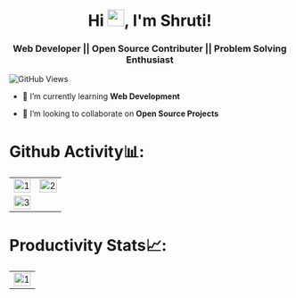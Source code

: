 <h1 align="center"> Hi <img src="https://emojis.slackmojis.com/emojis/images/1531849430/4246/blob-sunglasses.gif?1531849430" width="30"/>, I'm Shruti!</h1>
<h3 align="center">Web Developer || Open Source Contributer || Problem Solving Enthusiast</h3>

![GitHub Views](https://komarev.com/ghpvc/?username=shrutigossain&color=0e75b6)


- 🌱 I’m currently learning **Web Development**

- 👯 I’m looking to collaborate on **Open Source Projects**


# Github Activity📊:

<table>
  <tr>
    <td><img src="https://github-readme-stats.vercel.app/api?username=shrutigossain&theme=radical&show_icons=true"  display=block width=100% height=auto  alt="1" ></td>
    <td><img src="https://github-readme-stats.vercel.app/api/top-langs/?username=shrutigossain&theme=radical&layout=compact&hide=Jupyter%20Notebook"  display=block width=100% height=auto  alt="2" ></td>
   </tr> 
   <tr>
      <td><img src="https://github-readme-streak-stats.herokuapp.com/?user=shrutigossain&theme=tokyonight"  display=block width=100% height=auto alt="3" ></td>
     
  
</table>


# Productivity Stats📈:
<table>
  <tr>
    <td><img src="https://github-profile-summary-cards.vercel.app/api/cards/profile-details?username=shrutigossain&theme=monokai"  display=block width=100% height=auto  alt="1" ></td>
   </tr> 
   
  </tr>
</table>

<br>
